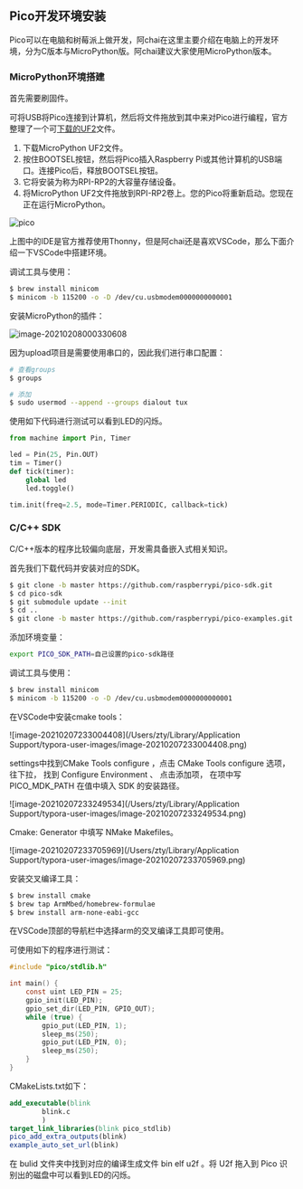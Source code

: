 ## Pico开发环境安装

Pico可以在电脑和树莓派上做开发，阿chai在这里主要介绍在电脑上的开发环境，分为C版本与MicroPython版。阿chai建议大家使用MicroPython版本。

### MicroPython环境搭建

首先需要刷固件。

可将USB将Pico连接到计算机，然后将文件拖放到其中来对Pico进行编程，官方整理了一个可[下载的UF2](https://micropython.org/download/rp2-pico/)文件。

1. 下载MicroPython UF2文件。
2. 按住BOOTSEL按钮，然后将Pico插入Raspberry Pi或其他计算机的USB端口。连接Pico后，释放BOOTSEL按钮。
3. 它将安装为称为RPI-RP2的大容量存储设备。
4. 将MicroPython UF2文件拖放到RPI-RP2卷上。您的Pico将重新启动。您现在正在运行MicroPython。

![pico](https://github.com/zihan987/Raspberry-Pi-Pico/blob/main/images/pico.gif)

上图中的IDE是官方推荐使用Thonny，但是阿chai还是喜欢VSCode，那么下面介绍一下VSCode中搭建环境。

调试工具与使用：

```bash
$ brew install minicom
$ minicom -b 115200 -o -D /dev/cu.usbmodem0000000000001
```

安装MicroPython的插件：

![image-20210208000330608](https://mmbiz.qpic.cn/mmbiz_jpg/gIb5Pv6jCfdBAkoqibdyrFBMPib6ndEckfSH97PxicO6bDsIDicCzxnQoRZXnH9JTY4zSYGruHzpeTefK0663VlFkg/640?wx_fmt=jpeg&tp=webp&wxfrom=5&wx_lazy=1&wx_co=1)

因为upload项目是需要使用串口的，因此我们进行串口配置：

```bash
# 查看groups
$ groups

# 添加
$ sudo usermod --append --groups dialout tux
```

使用如下代码进行测试可以看到LED的闪烁。

```python
from machine import Pin, Timer

led = Pin(25, Pin.OUT)
tim = Timer()
def tick(timer):
    global led
    led.toggle()

tim.init(freq=2.5, mode=Timer.PERIODIC, callback=tick)
```

### C/C++ SDK

C/C++版本的程序比较偏向底层，开发需具备嵌入式相关知识。

首先我们下载代码并安装对应的SDK。

```bash
$ git clone -b master https://github.com/raspberrypi/pico-sdk.git
$ cd pico-sdk
$ git submodule update --init
$ cd ..
$ git clone -b master https://github.com/raspberrypi/pico-examples.git
```

添加环境变量：

```bash
export PICO_SDK_PATH=自己设置的pico-sdk路径 
```

调试工具与使用：

```bash
$ brew install minicom
$ minicom -b 115200 -o -D /dev/cu.usbmodem0000000000001
```

在VSCode中安装cmake tools：

![image-20210207233004408](/Users/zty/Library/Application Support/typora-user-images/image-20210207233004408.png)

settings中找到CMake Tools configure ，点击 CMake Tools configure 选项，往下拉， 找到 Configure Environment 、 点击添加项， 在项中写 PICO_MDK_PATH 在值中填入 SDK 的安装路径。

![image-20210207233249534](/Users/zty/Library/Application Support/typora-user-images/image-20210207233249534.png)

Cmake: Generator 中填写 NMake Makefiles。

![image-20210207233705969](/Users/zty/Library/Application Support/typora-user-images/image-20210207233705969.png)

安装交叉编译工具：

```bash
$ brew install cmake
$ brew tap ArmMbed/homebrew-formulae
$ brew install arm-none-eabi-gcc
```

在VSCode顶部的导航栏中选择arm的交叉编译工具即可使用。

可使用如下的程序进行测试：

```c
#include "pico/stdlib.h"

int main() {
    const uint LED_PIN = 25;
    gpio_init(LED_PIN);
    gpio_set_dir(LED_PIN, GPIO_OUT);
    while (true) {
        gpio_put(LED_PIN, 1);
        sleep_ms(250);
        gpio_put(LED_PIN, 0);
        sleep_ms(250);
    }
}
```

CMakeLists.txt如下：

```cmake
add_executable(blink
        blink.c
        )
target_link_libraries(blink pico_stdlib)
pico_add_extra_outputs(blink)
example_auto_set_url(blink)
```

在 bulid 文件夹中找到对应的编译生成文件 bin elf u2f 。将 U2f 拖入到 Pico 识别出的磁盘中可以看到LED的闪烁。
